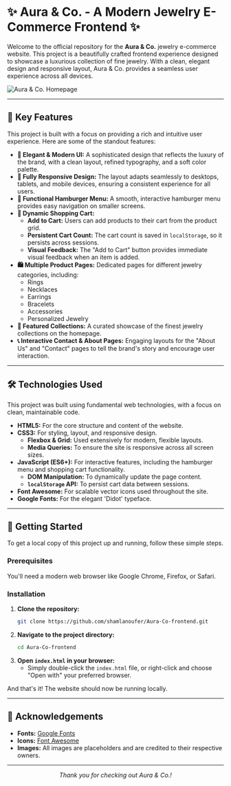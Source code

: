 # ✨ Aura & Co. - A Modern Jewelry E-Commerce Frontend ✨

Welcome to the official repository for the **Aura & Co.** jewelry e-commerce website. This project is a beautifully crafted frontend experience designed to showcase a luxurious collection of fine jewelry. With a clean, elegant design and responsive layout, Aura & Co. provides a seamless user experience across all devices.

![Aura & Co. Homepage](https://i.imgur.com/YOUR_HOMEPAGE_SCREENSHOT.png) <!-- Replace with a real screenshot URL -->

---

## 🌟 Key Features

This project is built with a focus on providing a rich and intuitive user experience. Here are some of the standout features:

- **🎨 Elegant & Modern UI:** A sophisticated design that reflects the luxury of the brand, with a clean layout, refined typography, and a soft color palette.
- **📱 Fully Responsive Design:** The layout adapts seamlessly to desktops, tablets, and mobile devices, ensuring a consistent experience for all users.
- **🍔 Functional Hamburger Menu:** A smooth, interactive hamburger menu provides easy navigation on smaller screens.
- **🛒 Dynamic Shopping Cart:**
  - **Add to Cart:** Users can add products to their cart from the product grid.
  - **Persistent Cart Count:** The cart count is saved in `localStorage`, so it persists across sessions.
  - **Visual Feedback:** The "Add to Cart" button provides immediate visual feedback when an item is added.
- **🛍️ Multiple Product Pages:** Dedicated pages for different jewelry categories, including:
  - Rings
  - Necklaces
  - Earrings
  - Bracelets
  - Accessories
  - Personalized Jewelry
- **💎 Featured Collections:** A curated showcase of the finest jewelry collections on the homepage.
- **📞 Interactive Contact & About Pages:** Engaging layouts for the "About Us" and "Contact" pages to tell the brand's story and encourage user interaction.

---

## 🛠️ Technologies Used

This project was built using fundamental web technologies, with a focus on clean, maintainable code.

- **HTML5:** For the core structure and content of the website.
- **CSS3:** For styling, layout, and responsive design.
  - **Flexbox & Grid:** Used extensively for modern, flexible layouts.
  - **Media Queries:** To ensure the site is responsive across all screen sizes.
- **JavaScript (ES6+):** For interactive features, including the hamburger menu and shopping cart functionality.
  - **DOM Manipulation:** To dynamically update the page content.
  - **`localStorage` API:** To persist cart data between sessions.
- **Font Awesome:** For scalable vector icons used throughout the site.
- **Google Fonts:** For the elegant 'Didot' typeface.

---

## 🚀 Getting Started

To get a local copy of this project up and running, follow these simple steps.

### Prerequisites

You'll need a modern web browser like Google Chrome, Firefox, or Safari.

### Installation

1. **Clone the repository:**
   ```sh
   git clone https://github.com/shamlanoufer/Aura-Co-frontend.git
   ```
2. **Navigate to the project directory:**
   ```sh
   cd Aura-Co-frontend
   ```
3. **Open `index.html` in your browser:**
   - Simply double-click the `index.html` file, or right-click and choose "Open with" your preferred browser.

And that's it! The website should now be running locally.

---


## 🙏 Acknowledgements

- **Fonts:** [Google Fonts](https://fonts.google.com/)
- **Icons:** [Font Awesome](https://fontawesome.com/)
- **Images:** All images are placeholders and are credited to their respective owners.

---

<p align="center">
  <em>Thank you for checking out Aura & Co.!</em>
</p>
